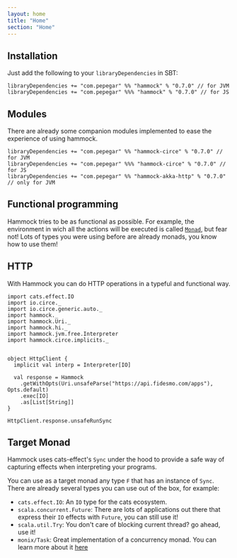 ```yaml
---
layout: home
title: "Home"
section: "Home"
---
```



## Installation

Just add the following to your `libraryDependencies` in SBT:

```
libraryDependencies += "com.pepegar" %% "hammock" % "0.7.0" // for JVM
libraryDependencies += "com.pepegar" %%% "hammock" % "0.7.0" // for JS
```

## Modules

There are already some companion modules implemented to ease the
experience of using hammock.

```
libraryDependencies += "com.pepegar" %% "hammock-circe" % "0.7.0" // for JVM
libraryDependencies += "com.pepegar" %%% "hammock-circe" % "0.7.0" // for JS
libraryDependencies += "com.pepegar" %% "hammock-akka-http" % "0.7.0" // only for JVM
```

## Functional programming

Hammock tries to be as functional as possible.  For example, the
environment in wich all the actions will be executed is
called [`Monad`](http://typelevel.org/cats/typeclasses/monad.html),
but fear not! Lots of types you were using before are already monads,
you know how to use them!


## HTTP

With Hammock you can do HTTP operations in a typeful and functional way.

```tut:silent
import cats.effect.IO
import io.circe._
import io.circe.generic.auto._
import hammock._
import hammock.Uri._
import hammock.hi._
import hammock.jvm.free.Interpreter
import hammock.circe.implicits._


object HttpClient {
  implicit val interp = Interpreter[IO]
  
  val response = Hammock
    .getWithOpts(Uri.unsafeParse("https://api.fidesmo.com/apps"), Opts.default)
    .exec[IO]
    .as[List[String]]
}
```

```tut
HttpClient.response.unsafeRunSync
```

## Target Monad

Hammock uses cats-effect's `Sync` under the hood to provide a safe way
of capturing effects when interpreting your programs.

You can use as a target monad any type `F` that has an instance of
`Sync`.  There are already several types you can
use out of the box, for example:

* `cats.effect.IO`: An `IO` type for the cats ecosystem.
* `scala.concurrent.Future`: There are lots of applications out there that express
  their `IO` effects with `Future`, you can still use it!
* `scala.util.Try`: You don't care of blocking current thread? go ahead, use it!
* `monix/Task`: Great implementation of a concurrency monad.  You can
  learn more about it [here](https://monix.io/)
